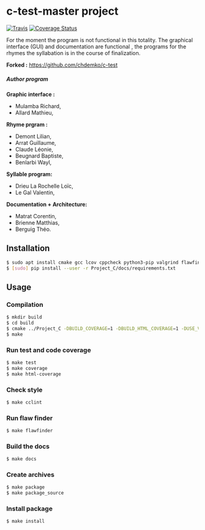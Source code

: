 c-test-master project
==============

[![Travis](https://travis-ci.org/nakyto/Project_C.svg)](https://travis-ci.org/nakyto/Project_C)
[![Coverage Status](https://coveralls.io/repos/github/nakyto/Project_C/badge.svg)](https://coveralls.io/github/nakyto/Project_C)

 For the moment the program is not functional in this totality. The graphical interface (GUI) and documentation are functional , the programs for the rhymes the syllabation is in the course of finalization.

**Forked :** https://github.com/chdemko/c-test

##### Author program

**Graphic interface :**
+ Mulamba Richard,
+ Allard Mathieu,

**Rhyme prgram :**
+ Demont Lilian,
+ Arrat Guillaume,
+ Claude Léonie,
+ Beugnard Baptiste,
+ Benlarbi Wayl,

**Syllable program:**
+ Drieu La Rochelle Loïc,
+ Le Gal Valentin,

**Documentation + Architecture:**
+ Matrat Corentin,
+ Brienne Matthias,
+ Berguig Théo.

Installation
------------

~~~bash
$ sudo apt install cmake gcc lcov cppcheck python3-pip valgrind flawfinder doxygen graphviz
$ [sudo] pip install --user -r Project_C/docs/requirements.txt
~~~

Usage
-----

### Compilation

~~~bash
$ mkdir build
$ cd build
$ cmake ../Project_C -DBUILD_COVERAGE=1 -DBUILD_HTML_COVERAGE=1 -DUSE_VALGRIND=1 -DRUN_CPPCHECK=1
$ make
~~~

### Run test and code coverage

~~~bash
$ make test
$ make coverage
$ make html-coverage
~~~

### Check style

~~~bash
$ make cclint
~~~

### Run flaw finder

~~~bash
$ make flawfinder
~~~

### Build the docs

~~~bash
$ make docs
~~~

### Create archives

~~~bash
$ make package
$ make package_source
~~~

### Install package

~~~bash
$ make install
~~~

